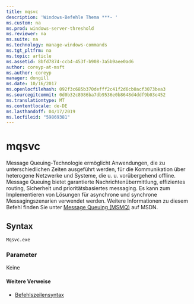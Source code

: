 ```yaml
---
title: mqsvc
description: 'Windows-Befehle Thema ***- '
ms.custom: na
ms.prod: windows-server-threshold
ms.reviewer: na
ms.suite: na
ms.technology: manage-windows-commands
ms.tgt_pltfrm: na
ms.topic: article
ms.assetid: 8bfd7874-ccb4-453f-b908-3a5b9aee0ad6
author: coreyp-at-msft
ms.author: coreyp
manager: dongill
ms.date: 10/16/2017
ms.openlocfilehash: 092f3c685b370defff2c41f2d6cb0acf3073bea3
ms.sourcegitcommit: 0d0b32c8986ba7db9536e0b8648d4ddf9b03e452
ms.translationtype: MT
ms.contentlocale: de-DE
ms.lasthandoff: 04/17/2019
ms.locfileid: "59869381"
---
```

# <a name="mqsvc"></a>mqsvc



Message Queuing-Technologie ermöglicht Anwendungen, die zu unterschiedlichen Zeiten ausgeführt werden, für die Kommunikation über heterogene Netzwerke und Systeme, die u. u. vorübergehend offline. Message Queuing bietet garantierte Nachrichtenübermittlung, effizientes routing, Sicherheit und prioritätsbasiertes messaging. Es kann zum Implementieren von Lösungen für asynchrone und synchrone Messagingszenarien verwendet werden. Weitere Informationen zu diesem Befehl finden Sie unter [Message Queuing (MSMQ)](https://go.microsoft.com/fwlink/?LinkId=248723) auf MSDN.

## <a name="syntax"></a>Syntax

```
Mqsvc.exe
```

### <a name="parameters"></a>Parameter

Keine

#### <a name="additional-references"></a>Weitere Verweise

-   [Befehlszeilensyntax](command-line-syntax-key.md)